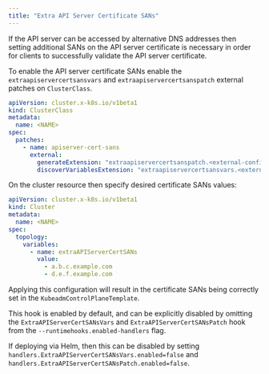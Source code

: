```yaml
---
title: "Extra API Server Certificate SANs"
---
```


If the API server can be accessed by alternative DNS addresses then setting additional SANs on the API server
certificate is necessary in order for clients to successfully validate the API server certificate.

To enable the API server certificate SANs enable the `extraapiservercertsansvars` and `extraapiservercertsanspatch`
external patches on `ClusterClass`.

```yaml
apiVersion: cluster.x-k8s.io/v1beta1
kind: ClusterClass
metadata:
  name: <NAME>
spec:
  patches:
    - name: apiserver-cert-sans
      external:
        generateExtension: "extraapiservercertsanspatch.<external-config-name>"
        discoverVariablesExtension: "extraapiservercertsansvars.<external-config-name>"
```

On the cluster resource then specify desired certificate SANs values:

```yaml
apiVersion: cluster.x-k8s.io/v1beta1
kind: Cluster
metadata:
  name: <NAME>
spec:
  topology:
    variables:
      - name: extraAPIServerCertSANs
        value:
          - a.b.c.example.com
          - d.e.f.example.com
```

Applying this configuration will result in the certificate SANs being correctly set in the
`KubeadmControlPlaneTemplate`.

This hook is enabled by default, and can be explicitly disabled by omitting the `ExtraAPIServerCertSANsVars`
and `ExtraAPIServerCertSANsPatch` hook from the `--runtimehooks.enabled-handlers` flag.

If deploying via Helm, then this can be disabled by setting `handlers.ExtraAPIServerCertSANsVars.enabled=false` and
`handlers.ExtraAPIServerCertSANsPatch.enabled=false`.
